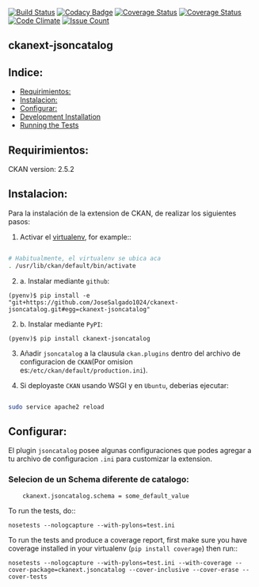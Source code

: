<!-- ••• -->
[![Build Status](https://travis-ci.org/JoseSalgado1024/ckanext-jsoncatalog.svg?branch=master)](https://travis-ci.org/JoseSalgado1024/ckanext-jsoncatalog)
[![Codacy Badge](https://api.codacy.com/project/badge/Grade/358fea95190c4f068492b66390b3a3de)](https://www.codacy.com/app/JoseSalgado1024/ckanext-jsoncatalog?utm_source=github.com&amp;utm_medium=referral&amp;utm_content=JoseSalgado1024/ckanext-jsoncatalog&amp;utm_campaign=Badge_Grade)
[![Coverage Status](https://coveralls.io/repos/github/JoseSalgado1024/ckanext-jsoncatalog/badge.svg?branch=master)](https://coveralls.io/github/JoseSalgado1024/ckanext-jsoncatalog?branch=master)
[![Coverage Status](https://img.shields.io/github/license/mashape/apistatus.svg)](https://img.shields.io/github/license/mashape/apistatus.svg)
[![Code Climate](https://codeclimate.com/github/JoseSalgado1024/ckanext-jsoncatalog/badges/gpa.svg)](https://codeclimate.com/github/JoseSalgado1024/ckanext-jsoncatalog)
[![Issue Count](https://codeclimate.com/github/JoseSalgado1024/ckanext-jsoncatalog/badges/issue_count.svg)](https://codeclimate.com/github/JoseSalgado1024/ckanext-jsoncatalog)


ckanext-jsoncatalog
---

Indice:
---

<!-- MarkdownTOC -->

- [Requirimientos:](#requirimientos)
- [Instalacion:](#instalacion)
- [Configurar:](#configurar)
- [Development Installation](#development-installation)
- [Running the Tests](#running-the-tests)

<!-- /MarkdownTOC -->


Requirimientos:
---
CKAN version: 2.5.2


Instalacion:
---
Para la instalación de la extension  de CKAN, de realizar los siguientes pasos:

1. Activar el [virtualenv](https://wiki.archlinux.org/index.php/Python/Virtual_environment_(Espa%C3%B1ol)), for example::
     
```bash

# Habitualmente, el virtualenv se ubica aca
. /usr/lib/ckan/default/bin/activate

```

2. a. Instalar mediante ``github``:
```
(pyenv)$ pip install -e "git+https://github.com/JoseSalgado1024/ckanext-jsoncatalog.git#egg=ckanext-jsoncatalog"

```

2. b. Instalar mediante ``PyPI``:
```
(pyenv)$ pip install ckanext-jsoncatalog

```

3. Añadir ``jsoncatalog`` a la clausula ``ckan.plugins`` dentro del archivo de configuracion de ``CKAN``(Por omision es:``/etc/ckan/default/production.ini``).


4. Si deployaste ``CKAN`` usando WSGI y en ``Ubuntu``, deberias ejecutar:

```bash

sudo service apache2 reload

```


Configurar:
---

El plugin ``jsoncatalog`` posee algunas configuraciones que podes agregar a tu archivo de configuracion ``.ini`` para customizar la extension.


### Selecion de un Schema diferente de catalogo:
```bash
    ckanext.jsoncatalog.schema = some_default_value
```



To run the tests, do::

    nosetests --nologcapture --with-pylons=test.ini

To run the tests and produce a coverage report, first make sure you have
coverage installed in your virtualenv (``pip install coverage``) then run::

    nosetests --nologcapture --with-pylons=test.ini --with-coverage --cover-package=ckanext.jsoncatalog --cover-inclusive --cover-erase --cover-tests